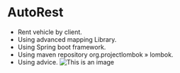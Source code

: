 # AutoRest
* Rent vehicle by client.
* Using advanced mapping Library.
* Using Spring boot framework.
* Using maven repository org.projectlombok » lombok.
* Using advice.
![This is an image](https://images.pexels.com/photos/590481/pexels-photo-590481.jpeg?auto=compress&cs=tinysrgb&w=1260&h=750&dpr=2)
